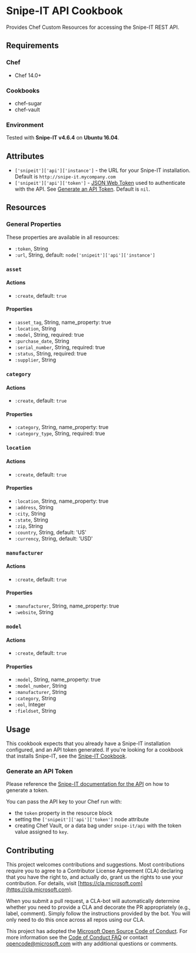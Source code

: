# Snipe-IT API Cookbook

Provides Chef Custom Resources for accessing the Snipe-IT REST API.

## Requirements

### Chef

- Chef 14.0+

### Cookbooks

- chef-sugar
- chef-vault

### Environment

Tested with **Snipe-IT v4.6.4** on **Ubuntu 16.04**.

## Attributes

- `['snipeit']['api']['instance']` - the URL for your Snipe-IT installation. Default is `http://snipe-it.mycompany.com`
- `['snipeit']['api']['token']` - [JSON Web Token](https://jwt.io/) used to authenticate with the API. See [Generate an API Token](#generate-an-api-token). Default is `nil`.


## Resources

### General Properties

These properties are available in all resources:

- `:token`, String
- `:url`, String, default: `node['snipeit']['api']['instance']`

### `asset`

#### Actions

- `:create`, default: `true`

#### Properties

- `:asset_tag`, String, name_property: true
- `:location`, String
- `:model`, String, required: true
- `:purchase_date`, String
- `:serial_number`, String, required: true
- `:status`, String, required: true
- `:supplier`, String

### `category`

#### Actions

- `:create`, default: `true`

#### Properties

- `:category`, String, name_property: true
- `:category_type`, String, required: true

### `location`

#### Actions

- `:create`, default: `true`

#### Properties

- `:location`, String, name_property: true
- `:address`, String
- `:city`, String
- `:state`, String
- `:zip`, String
- `:country`, String, default: 'US'
- `:currency`, String, default: 'USD'

### `manufacturer`

#### Actions

- `:create`, default: `true`

#### Properties

- `:manufacturer`, String, name_property: true
- `:website`, String

### `model`

#### Actions

- `:create`, default: `true`

#### Properties

- `:model`, String, name_property: true
- `:model_number`, String
- `:manufacturer`, String
- `:category`, String
- `:eol`, Integer
- `:fieldset`, String

## Usage

This cookbook expects that you already have a Snipe-IT installation configured, and an API token generated. If you're looking for a cookbook that installs Snipe-IT, see the [Snipe-IT Cookbook](https://supermarket.chef.io/cookbooks/snipe-it).

### Generate an API Token

Please reference the [Snipe-IT documentation for the API](https://snipe-it.readme.io/v4.6.3/reference#generating-api-tokens) on how to generate a token.

You can pass the API key to your Chef run with:
 - the `token` property in the resource block
 - setting the `['snipeit']['api']['token']` node attribute
 - creating Chef Vault, or a data bag under `snipe-it/api` with the token value assigned to `key`.


## Contributing

This project welcomes contributions and suggestions.  Most contributions require you to agree to a
Contributor License Agreement (CLA) declaring that you have the right to, and actually do, grant us
the rights to use your contribution. For details, visit [https://cla.microsoft.com](https://cla.microsoft.com).

When you submit a pull request, a CLA-bot will automatically determine whether you need to provide
a CLA and decorate the PR appropriately (e.g., label, comment). Simply follow the instructions
provided by the bot. You will only need to do this once across all repos using our CLA.

This project has adopted the [Microsoft Open Source Code of Conduct](https://opensource.microsoft.com/codeofconduct/).
For more information see the [Code of Conduct FAQ](https://opensource.microsoft.com/codeofconduct/faq/) or
contact [opencode@microsoft.com](mailto:opencode@microsoft.com) with any additional questions or comments.
